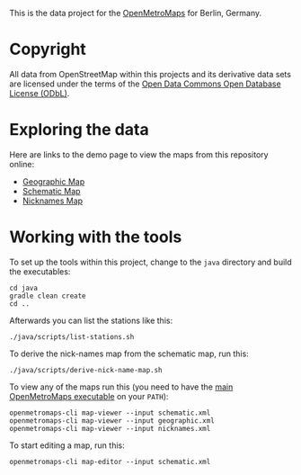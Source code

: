 This is the data project for the
[OpenMetroMaps](http://github.com/OpenMetroMaps)
for Berlin, Germany.

# Copyright

All data from OpenStreetMap within this projects
and its derivative data sets are licensed under
the terms of the
[Open Data Commons Open Database License (ODbL)](https://opendatacommons.org/licenses/odbl/).

# Exploring the data

Here are links to the demo page to view the maps from this repository online:
* [Geographic Map](https://demo.openmetromaps.org/berlin/geographic.html)
* [Schematic Map](https://demo.openmetromaps.org/berlin/schematic.html)
* [Nicknames Map](https://demo.openmetromaps.org/berlin/nicknames.html)

# Working with the tools

To set up the tools within this project, change to the `java` directory
and build the executables:

    cd java
    gradle clean create
    cd ..

Afterwards you can list the stations like this:

    ./java/scripts/list-stations.sh

To derive the nick-names map from the schematic map, run this:

    ./java/scripts/derive-nick-name-map.sh

To view any of the maps run this (you need to have the
[main OpenMetroMaps
executable](https://github.com/OpenMetroMaps/OpenMetroMaps/blob/master/java/README.md)
on your `PATH`):

    openmetromaps-cli map-viewer --input schematic.xml
    openmetromaps-cli map-viewer --input geographic.xml
    openmetromaps-cli map-viewer --input nicknames.xml

To start editing a map, run this:

    openmetromaps-cli map-editor --input schematic.xml
